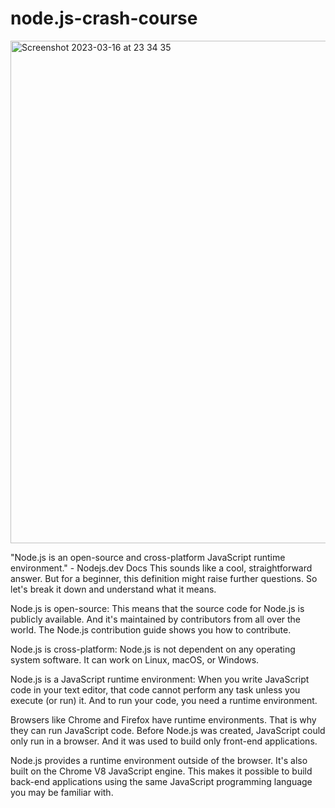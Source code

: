 # node.js-crash-course

<img width="804" alt="Screenshot 2023-03-16 at 23 34 35" src="https://user-images.githubusercontent.com/73651340/225775614-0ee18b18-50d6-43ec-9a6d-2e8dedeaa355.png">

"Node.js is an open-source and cross-platform JavaScript runtime environment." - Nodejs.dev Docs
This sounds like a cool, straightforward answer. But for a beginner, this definition might raise further questions. So let's break it down and understand what it means.

Node.js is open-source: This means that the source code for Node.js is publicly available. And it's maintained by contributors from all over the world. The Node.js contribution guide shows you how to contribute.

Node.js is cross-platform: Node.js is not dependent on any operating system software. It can work on Linux, macOS, or Windows.

Node.js is a JavaScript runtime environment: When you write JavaScript code in your text editor, that code cannot perform any task unless you execute (or run) it. And to run your code, you need a runtime environment.

Browsers like Chrome and Firefox have runtime environments. That is why they can run JavaScript code. Before Node.js was created, JavaScript could only run in a browser. And it was used to build only front-end applications.

Node.js provides a runtime environment outside of the browser. It's also built on the Chrome V8 JavaScript engine. This makes it possible to build back-end applications using the same JavaScript programming language you may be familiar with.
